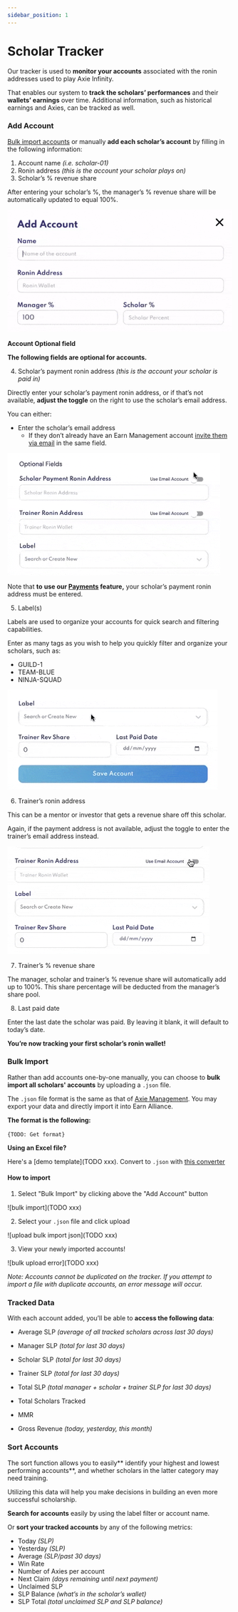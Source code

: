 ```yaml
---
sidebar_position: 1
---
```


# Scholar Tracker

Our tracker is used to **monitor your accounts** associated with the ronin addresses used to play Axie Infinity.

That enables our system to **track the scholars’ performances** and their **wallets’ earnings** over time. Additional information, such as historical earnings and Axies, can be tracked as well.

### Add Account

[Bulk import accounts](tracker.md#bulk-import) or manually **add each scholar’s account** by filling in the following information:

1. Account name _(i.e. scholar-01)_
2. Ronin address _(this is the account your scholar plays on)_
3. Scholar’s % revenue share

After entering your scholar’s %, the manager’s % revenue share will be automatically updated to equal 100%.

![add account2](02_Tracker_Add_Account2.gif)

**Account Optional field**

**The following fields are optional for accounts.**

4. Scholar’s payment ronin address _(this is the account your scholar is paid in)_

Directly enter your scholar’s payment ronin address, or if that’s not available, **adjust the toggle** on the right to use the scholar’s email address.

You can either:

* Enter the scholar’s email address 
    * If they don’t already have an Earn Management account [invite them via email](user-management.md#invite-user-from-tracker) in the same field.

![enter scholar email](01_Tracker_Use_Scholar_Email.gif)


Note that **to** **use our [Payments](payments.md) feature,** your scholar’s payment ronin address must be entered.


5. Label(s)

Labels are used to organize your accounts for quick search and filtering capabilities.

Enter as many tags as you wish to help you quickly filter and organize your scholars, such as:

* GUILD-1
* TEAM-BLUE
* NINJA-SQUAD

![add labels](01_Tracker_Labels.gif)

6. Trainer’s ronin address

This can be a mentor or investor that gets a revenue share off this scholar.


Again, if the payment address is not available, adjust the toggle to enter the trainer’s email address instead.

![use trainer email](01_Tracker_Use_Trainer_Email.gif)

7. Trainer’s % revenue share

The manager, scholar and trainer’s % revenue share will automatically add up to 100%. This share percentage will be deducted from the manager’s share pool.

8. Last paid date

Enter the last date the scholar was paid. By leaving it blank, it will default to today’s date.

**You’re now tracking your first scholar’s ronin wallet!**


### Bulk Import

Rather than add accounts one-by-one manually, you can choose to **bulk import all scholars' accounts** by uploading a `.json` file.

The `.json` file format is the same as that of [Axie Management](https://axie.management). You may export your data and directly import it into Earn Alliance.

**The format is the following:**

`{TODO: Get format}`


**Using an Excel file?**

Here's a [demo template](TODO xxx). 
Convert to `.json` with [this converter](https://products.aspose.app/cells/conversion/excel-to-json)


#### How to import

1. Select "Bulk Import" by clicking above the "Add Account" button

![bulk import](TODO xxx)

2. Select your `.json` file and click upload

![upload bulk import json](TODO xxx)

3. View your newly imported accounts!

![bulk upload error](TODO xxx)

_Note: Accounts cannot be duplicated on the tracker. If you attempt to import a file with duplicate accounts, an error message will occur._


### Tracked Data

With each account added, you’ll be able to **access the following data**:

* Average SLP _(average of all tracked scholars across last 30 days)_
* Manager SLP _(total for last 30 days)_
* Scholar SLP _(total for last 30 days)_
* Trainer SLP _(total for last 30 days)_
* Total SLP _(total manager + scholar + trainer SLP for last 30 days)_
* Total Scholars Tracked

* MMR 

* Gross Revenue _(today, yesterday, this month)_


### Sort Accounts

The sort function allows you to easily** identify your highest and lowest performing accounts**, and whether scholars in the latter category may need training.

Utilizing this data will help you make decisions in building an even more successful scholarship.

**Search for accounts** easily by using the label filter or account name.


Or **sort your tracked accounts** by any of the following metrics:

* Today _(SLP)_
* Yesterday _(SLP)_
* Average _(SLP/past 30 days)_
* Win Rate
* Number of Axies per account 
* Next Claim _(days remaining until next payment)_
* Unclaimed SLP
* SLP Balance _(what’s in the scholar’s wallet)_
* SLP Total _(total unclaimed SLP and SLP balance)_
